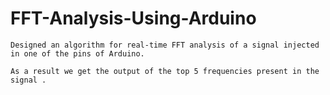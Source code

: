 # FFT-Analysis-Using-Arduino
	Designed an algorithm for real-time FFT analysis of a signal injected in one of the pins of Arduino.

	As a result we get the output of the top 5 frequencies present in the signal . 
